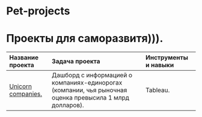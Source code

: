 # Pet-projects

# Проекты для саморазвитя))).
| Название проекта| Задача проекта| Инструменты и навыки|
|:----------------|:---------------|:------------------|
|[Unicorn companies.](https://github.com/OlyaStepanenko/Pet-projects/tree/main/unicorn_companies)|Дашборд с информацией о компаниях-единорогах (компании, чья рыночная оценка превысила 1 млрд долларов).| Tableau.|
